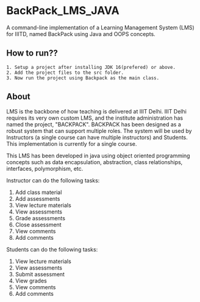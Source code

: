 # BackPack_LMS_JAVA
A command-line implementation of a Learning Management System (LMS) for IIITD, named BackPack using Java and OOPS concepts.

## How to run??
    1. Setup a project after installing JDK 16(prefered) or above.
    2. Add the project files to the src folder.
    3. Now run the project using Backpack as the main class.

## About

LMS is the backbone of how teaching is delivered at IIIT Delhi. IIIT Delhi requires its very own custom LMS, and the institute administration has named the project, "BACKPACK". 
BACKPACK has been designed as a robust system that can support multiple roles. The system will be used by Instructors (a single course can have multiple instructors) and Students. This implementation is currently for a single course.

This LMS has been developed in java using object oriented programming concepts such as data encapsulation, abstraction, class relationships, interfaces, polymorphism, etc.

Instructor can do the following tasks:
  1. Add class material
  2. Add assessments
  3. View lecture materials
  4. View assessments
  5. Grade assessments
  6. Close assessment
  7. View comments
  8. Add comments

Students can do the following tasks:
  1. View lecture materials
  2. View assessments
  3. Submit assessment
  4. View grades
  5. View comments
  6. Add comments
